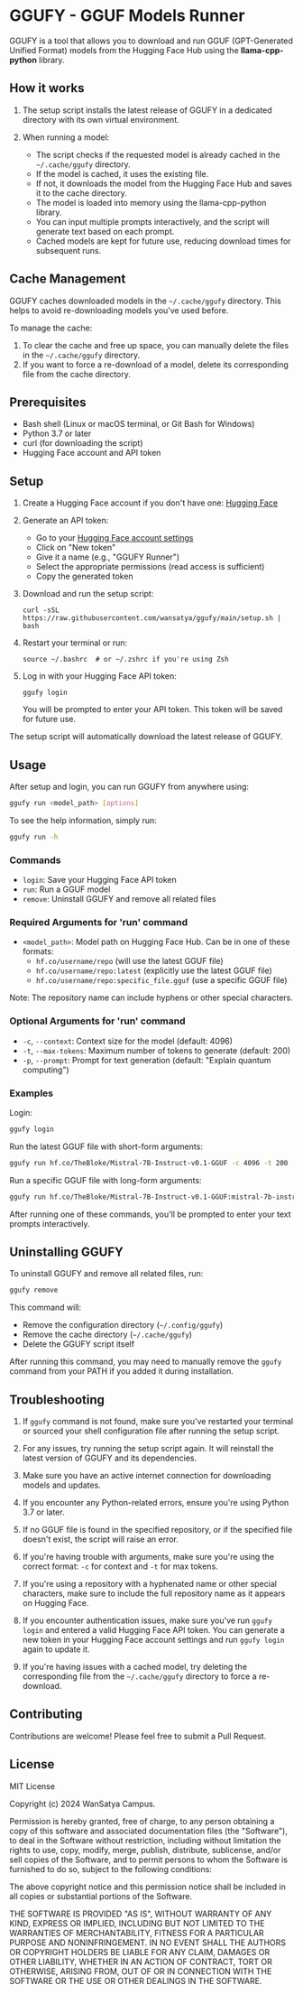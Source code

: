 # GGUFY - GGUF Models Runner

GGUFY is a tool that allows you to download and run GGUF (GPT-Generated Unified Format) models from the Hugging Face Hub using the **llama-cpp-python** library.

## How it works

1. The setup script installs the latest release of GGUFY in a dedicated directory with its own virtual environment.

2. When running a model:

   - The script checks if the requested model is already cached in the `~/.cache/ggufy` directory.
   - If the model is cached, it uses the existing file.
   - If not, it downloads the model from the Hugging Face Hub and saves it to the cache directory.
   - The model is loaded into memory using the llama-cpp-python library.
   - You can input multiple prompts interactively, and the script will generate text based on each prompt.
   - Cached models are kept for future use, reducing download times for subsequent runs.


## Cache Management

GGUFY caches downloaded models in the `~/.cache/ggufy` directory. This helps to avoid re-downloading models you've used before. 

To manage the cache:

1. To clear the cache and free up space, you can manually delete the files in the `~/.cache/ggufy` directory.
2. If you want to force a re-download of a model, delete its corresponding file from the cache directory.


## Prerequisites

- Bash shell (Linux or macOS terminal, or Git Bash for Windows)
- Python 3.7 or later
- curl (for downloading the script)
- Hugging Face account and API token

## Setup

1. Create a Hugging Face account if you don't have one: [Hugging Face](https://huggingface.co/join)

2. Generate an API token:
   - Go to your [Hugging Face account settings](https://huggingface.co/settings/tokens)
   - Click on "New token"
   - Give it a name (e.g., "GGUFY Runner")
   - Select the appropriate permissions (read access is sufficient)
   - Copy the generated token

3. Download and run the setup script:
   ```
   curl -sSL https://raw.githubusercontent.com/wansatya/ggufy/main/setup.sh | bash
   ```

4. Restart your terminal or run:
   ```
   source ~/.bashrc  # or ~/.zshrc if you're using Zsh
   ```

5. Log in with your Hugging Face API token:
   ```
   ggufy login
   ```
   You will be prompted to enter your API token. This token will be saved for future use.

The setup script will automatically download the latest release of GGUFY.

## Usage

After setup and login, you can run GGUFY from anywhere using:

```bash
ggufy run <model_path> [options]
```

To see the help information, simply run:

```bash
ggufy run -h
```

### Commands

- `login`: Save your Hugging Face API token
- `run`: Run a GGUF model
- `remove`: Uninstall GGUFY and remove all related files

### Required Arguments for 'run' command

- `<model_path>`: Model path on Hugging Face Hub. Can be in one of these formats:
  - `hf.co/username/repo` (will use the latest GGUF file)
  - `hf.co/username/repo:latest` (explicitly use the latest GGUF file)
  - `hf.co/username/repo:specific_file.gguf` (use a specific GGUF file)

Note: The repository name can include hyphens or other special characters.

### Optional Arguments for 'run' command

- `-c`, `--context`: Context size for the model (default: 4096)
- `-t`, `--max-tokens`: Maximum number of tokens to generate (default: 200)
- `-p`, `--prompt`: Prompt for text generation (default: "Explain quantum computing")

### Examples

Login:
```bash
ggufy login
```

Run the latest GGUF file with short-form arguments:
```bash
ggufy run hf.co/TheBloke/Mistral-7B-Instruct-v0.1-GGUF -c 4096 -t 200
```

Run a specific GGUF file with long-form arguments:
```bash
ggufy run hf.co/TheBloke/Mistral-7B-Instruct-v0.1-GGUF:mistral-7b-instruct-v0.1.Q4_K_M.gguf --context 4096 --max-tokens 200
```
After running one of these commands, you'll be prompted to enter your text prompts interactively.

## Uninstalling GGUFY

To uninstall GGUFY and remove all related files, run:
```bash
ggufy remove
```

This command will:

- Remove the configuration directory (`~/.config/ggufy`)
- Remove the cache directory (`~/.cache/ggufy`)
- Delete the GGUFY script itself

After running this command, you may need to manually remove the `ggufy` command from your PATH if you added it during installation.

## Troubleshooting

1. If `ggufy` command is not found, make sure you've restarted your terminal or sourced your shell configuration file after running the setup script.

2. For any issues, try running the setup script again. It will reinstall the latest version of GGUFY and its dependencies.

3. Make sure you have an active internet connection for downloading models and updates.

4. If you encounter any Python-related errors, ensure you're using Python 3.7 or later.

5. If no GGUF file is found in the specified repository, or if the specified file doesn't exist, the script will raise an error.

6. If you're having trouble with arguments, make sure you're using the correct format: `-c` for context and `-t` for max tokens.

7. If you're using a repository with a hyphenated name or other special characters, make sure to include the full repository name as it appears on Hugging Face.

8. If you encounter authentication issues, make sure you've run `ggufy login` and entered a valid Hugging Face API token. You can generate a new token in your Hugging Face account settings and run `ggufy login` again to update it.

9. If you're having issues with a cached model, try deleting the corresponding file from the `~/.cache/ggufy` directory to force a re-download.

## Contributing

Contributions are welcome! Please feel free to submit a Pull Request.

## License

MIT License

Copyright (c) 2024 WanSatya Campus.

Permission is hereby granted, free of charge, to any person obtaining a copy
of this software and associated documentation files (the "Software"), to deal
in the Software without restriction, including without limitation the rights
to use, copy, modify, merge, publish, distribute, sublicense, and/or sell
copies of the Software, and to permit persons to whom the Software is
furnished to do so, subject to the following conditions:

The above copyright notice and this permission notice shall be included in all
copies or substantial portions of the Software.

THE SOFTWARE IS PROVIDED "AS IS", WITHOUT WARRANTY OF ANY KIND, EXPRESS OR
IMPLIED, INCLUDING BUT NOT LIMITED TO THE WARRANTIES OF MERCHANTABILITY,
FITNESS FOR A PARTICULAR PURPOSE AND NONINFRINGEMENT. IN NO EVENT SHALL THE
AUTHORS OR COPYRIGHT HOLDERS BE LIABLE FOR ANY CLAIM, DAMAGES OR OTHER
LIABILITY, WHETHER IN AN ACTION OF CONTRACT, TORT OR OTHERWISE, ARISING FROM,
OUT OF OR IN CONNECTION WITH THE SOFTWARE OR THE USE OR OTHER DEALINGS IN THE
SOFTWARE.